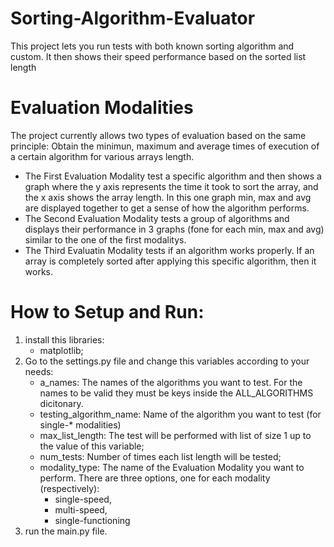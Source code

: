 # Sorting-Algorithm-Evaluator
This project lets you run tests with both known sorting algorithm and custom. It then shows their speed performance based on the sorted list length

# Evaluation Modalities
The project currently allows two types of evaluation based on the same principle: Obtain the minimun, maximum and average times of execution of a certain algorithm for various arrays length.
  - The First Evaluation Modality test a specific algorithm and then shows a graph where the y axis represents the time it took to sort the array, and the x axis shows the array length. In this one graph min, max and avg are displayed together to get a sense of how the algorithm performs.
  - The Second Evaluation Modality tests a group of algorithms and displays their performance in 3 graphs (fone for each min, max and avg) similar to the one of the first modalitys.
  - The Third Evaluatin Modality tests if an algorithm works properly. If an array is completely sorted after applying this specific algorithm, then it works.

# How to Setup and Run:
1. install this libraries:
   - matplotlib;
2. Go to the settings.py file and change this variables according to your needs:
   - a_names: The names of the algorithms you want to test. For the names to be valid they must be keys inside the ALL_ALGORITHMS dicitonary.
   - testing_algorithm_name: Name of the algorithm you want to test (for single-* modalities)
   - max_list_length: The test will be performed with list of size 1 up to the value of this variable;
   - num_tests: Number of times each list length will be tested;
   - modality_type: The name of the Evaluation Modality you want to perform. There are three options, one for each modality (respectively):
       - single-speed,
       - multi-speed,
       - single-functioning
4. run the main.py file. 
